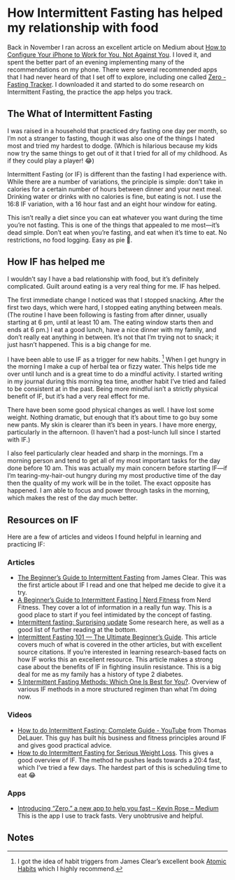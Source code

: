 # How Intermittent Fasting has helped my relationship with food


Back in November I ran across an excellent article on Medium about [How to Configure Your iPhone to Work for You, Not Against You](https://betterhumans.coach.me/how-to-set-up-your-iphone-for-productivity-focus-and-your-own-longevity-bb27a68cc3d8?gi=7d19619405ff). I loved it, and spent the better part of an evening implementing many of the recommendations on my phone. There were several recommended apps that I had never heard of that I set off to explore, including one called [‎Zero - Fasting Tracker](https://itunes.apple.com/us/app/zero-fasting-tracker/id1168348542?mt=8). I downloaded it and started to do some research on Intermittent Fasting, the practice the app helps you track.

## The What of Intermittent Fasting

I was raised in a household that practiced dry fasting one day per month, so I’m not a stranger to fasting, though it was also one of the things I hated most and tried my hardest to dodge. (Which is hilarious because my kids now try the same things to get out of it that I tried for all of my childhood. As if they could play a player! 😂) 

Intermittent Fasting (or IF) is different than the fasting I had experience with. While there are a number of variations, the principle is simple: don’t take in calories for a certain number of hours between dinner and your next meal. Drinking water or drinks with no calories is fine, but eating is not. I use the 16:8 IF variation, with a 16 hour fast and an eight hour window for eating.

This isn’t really a diet since you can eat whatever you want during the time you’re not fasting. This is one of the things that appealed to me most—it’s dead simple. Don’t eat when you’re fasting, and eat when it’s time to eat. No restrictions, no food logging. Easy as pie 🍰.

## How IF has helped me

I wouldn’t say I have a bad relationship with food, but it’s definitely complicated. Guilt around eating is a very real thing for me. IF has helped. 

The first immediate change I noticed was that I stopped snacking. After the first two days, which were hard, I stopped eating anything between meals. (The routine I have been following is fasting from after dinner, usually starting at 6 pm, until at least 10 am. The eating window starts then and ends at 6 pm.) I eat a good lunch, have a nice dinner with my family, and don’t really eat anything in between. It’s not that I’m trying not to snack; it just hasn’t happened. This is a big change for me.

I have been able to use IF as a trigger for new habits. [^1] When I get hungry in the morning I make a cup of herbal tea or fizzy water. This helps tide me over until lunch and is a great time to do a mindful activity. I started writing in my journal during this morning tea time, another habit I’ve tried and failed to be consistent at in the past. Being more mindful isn’t a strictly physical benefit of IF, but it’s had a very real effect for me.

There have been some good physical changes as well. I have lost some weight. Nothing dramatic, but enough that it’s about time to go buy some new pants. My skin is clearer than it’s been in years. I have more energy, particularly in the afternoon. (I haven’t had a post-lunch lull since I started with IF.) 

I also feel particularly clear headed and sharp in the mornings. I’m a morning person and tend to get all of my most important tasks for the day done before 10 am. This was actually my main concern before starting IF—if I’m tearing-my-hair-out hungry during my most productive time of the day then the quality of my work will be in the toilet. The exact opposite has happened. I am able to focus and power through tasks in the morning, which makes the rest of the day much better.

## Resources on IF

Here are a few of articles and videos I found helpful in learning and practicing IF:

### Articles

* [The Beginner’s Guide to Intermittent Fasting](https://jamesclear.com/the-beginners-guide-to-intermittent-fasting) from James Clear. This was the first article about IF I read and one that helped me decide to give it a try.
* [A Beginner’s Guide to Intermittent Fasting | Nerd Fitness](https://www.nerdfitness.com/blog/a-beginners-guide-to-intermittent-fasting/) from Nerd Fitness. They cover a lot of information in a really fun way. This is a good place to start if you feel intimidated by the concept of fasting.
* [Intermittent fasting: Surprising update](https://www.health.harvard.edu/blog/intermittent-fasting-surprising-update-2018062914156) Some research here, as well as a good list of further reading at the bottom.
* [Intermittent Fasting 101 — The Ultimate Beginner’s Guide](https://www.healthline.com/nutrition/intermittent-fasting-guide#weight-loss). This article covers much of what is covered in the other articles, but with excellent source citations.  If you’re interested in learning research-based facts on how IF works this an excellent resource. This article makes a strong case about the benefits of IF in fighting insulin resistance. This is a big deal for me as my family has a history of type 2 diabetes.
* [5 Intermittent Fasting Methods: Which One Is Best for You?](https://dailyburn.com/life/health/intermittent-fasting-methods/). Overview of  various IF methods in a more structured regimen than what I’m doing now. 

### Videos

* [How to do Intermittent Fasting: Complete Guide - YouTube](https://youtu.be/LLVf3d0rqqY) from 
Thomas DeLauer. This guy has built his business and fitness principles around IF and gives good practical advice. 
* [How to do Intermittent Fasting for Serious Weight Loss](https://youtu.be/lwCRjwDs1Ek). This gives a good overview of IF. The method he pushes leads towards a 20:4 fast, which I’ve tried a few days. The hardest part of this is scheduling time to eat 😂

### Apps

* [Introducing “Zero,” a new app to help you fast – Kevin Rose – Medium](https://medium.com/@kevinrose/introducing-zero-a-new-app-to-help-you-fast-209935e8245d) This is the app I use to track fasts. Very unobtrusive and helpful. 

## Notes

[^1]: I got the idea of habit triggers from James Clear’s excellent book [Atomic Habits](https://www.amazon.com/Atomic-Habits-Proven-Build-Break/dp/0735211299) which I highly recommend.